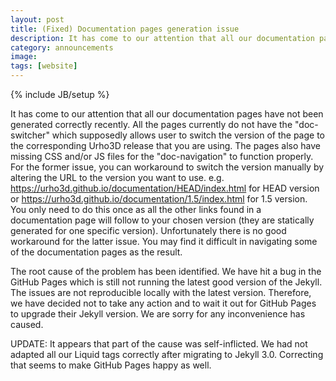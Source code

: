 ```yaml
---
layout: post
title: (Fixed) Documentation pages generation issue
description: It has come to our attention that all our documentation pages have not been generated correctly recently.
category: announcements
image:
tags: [website]
---
```

{% include JB/setup %}

It has come to our attention that all our documentation pages have not been generated correctly recently. All the pages currently do not have the "doc-switcher" which supposedly allows user to switch the version of the page to the corresponding Urho3D release that you are using. The pages also have missing CSS and/or JS files for the "doc-navigation" to function properly. For the former issue, you can workaround to switch the version manually by altering the URL to the version you want to use. e.g. https://urho3d.github.io/documentation/HEAD/index.html for HEAD version or https://urho3d.github.io/documentation/1.5/index.html for 1.5 version. You only need to do this once as all the other links found in a documentation page will follow to your chosen version (they are statically generated for one specific version). Unfortunately there is no good workaround for the latter issue. You may find it difficult in navigating some of the documentation pages as the result.

The root cause of the problem has been identified. We have hit a bug in the GitHub Pages which is still not running the latest good version of the Jekyll. The issues are not reproducible locally with the latest version. Therefore, we have decided not to take any action and to wait it out for GitHub Pages to upgrade their Jekyll version. We are sorry for any inconvenience has caused.

UPDATE: It appears that part of the cause was self-inflicted. We had not adapted all our Liquid tags correctly after migrating to Jekyll 3.0. Correcting that seems to make GitHub Pages happy as well.
